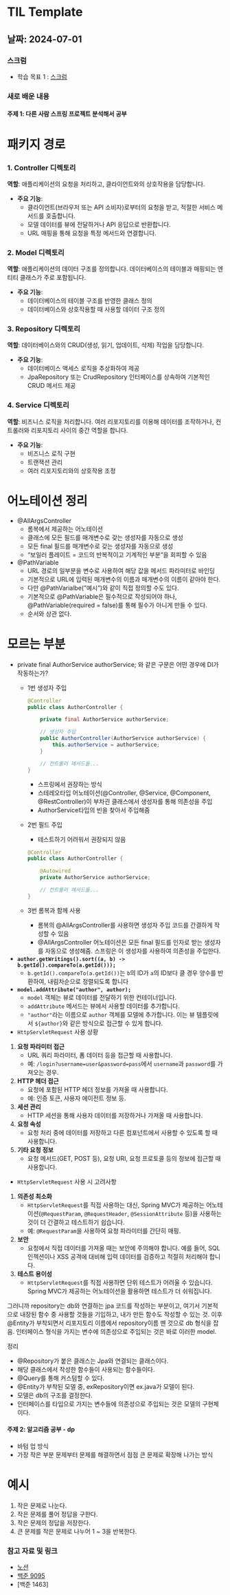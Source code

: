 # TIL Template

## 날짜: 2024-07-01

### 스크럼
- 학습 목표 1 : [스크럼](https://www.notion.so/goorm/14-07-01-9d1dd91cf8dd40cb9aac982812e9b0a0?pvs=4)


### 새로 배운 내용
#### 주제 1: 다른 사람 스프링 프로젝트 분석해서 공부

# 패키지 경로

### 1. **Controller 디렉토리**

**역할**: 애플리케이션의 요청을 처리하고, 클라이언트와의 상호작용을 담당합니다.

- **주요 기능**:
    - 클라이언트(브라우저 또는 API 소비자)로부터의 요청을 받고, 적절한 서비스 메서드를 호출합니다.
    - 모델 데이터를 뷰에 전달하거나 API 응답으로 반환합니다.
    - URL 매핑을 통해 요청을 특정 메서드와 연결합니다.

### 2. **Model 디렉토리**

**역할**: 애플리케이션의 데이터 구조를 정의합니다. 데이터베이스의 테이블과 매핑되는 엔티티 클래스가 주로 포함됩니다.

- **주요 기능**:
    - 데이터베이스의 테이블 구조를 반영한 클래스 정의
    - 데이터베이스와 상호작용할 때 사용할 데이터 구조 정의

### 3. **Repository 디렉토리**

**역할**: 데이터베이스와의 CRUD(생성, 읽기, 업데이트, 삭제) 작업을 담당합니다.

- **주요 기능**:
    - 데이터베이스 액세스 로직을 추상화하여 제공
    - JpaRepository 또는 CrudRepository 인터페이스를 상속하여 기본적인 CRUD 메서드 제공

### 4. **Service 디렉토리**

**역할**: 비즈니스 로직을 처리합니다. 여러 리포지토리를 이용해 데이터를 조작하거나, 컨트롤러와 리포지토리 사이의 중간 역할을 합니다.

- **주요 기능**:
    - 비즈니스 로직 구현
    - 트랜잭션 관리
    - 여러 리포지토리와의 상호작용 조정

# 어노테이션 정리

- @AllArgsController
    - 롬복에서 제공하는 어노테이션
    - 클래스에 모든 필드를 매개변수로 갖는 생성자를 자동으로 생성
    - 모든 final 필드를 매개변수로 갖는 생성자를 자동으로 생성
    - “보일러 플레이트 = 코드의 반복적이고 기계적인 부분”을 회피할 수 있음
- @PathVariable
    - URL 경로의 일부분을 변수로 사용하여 해당 값을 메서드 파라미터로 바인딩
    - 기본적으로 URL에 입력된 매개변수의 이름과 매개변수의 이름이 같아야 한다.
    - 다만 @PathVarialbe(”예시”)와 같이 직접 정의할 수도 있다.
    - 기본적으로 @PathVariable은 필수적으로 작성되어야 하나, @PathVariable(required = false)를 통해 필수가 아니게 만들 수 있다.
    - 순서와 상관 없다.

# 모르는 부분

- private final AuthorService authorService; 와 같은 구문은 어떤 경우에 DI가 작동하는가?
    - 1번 생성자 주입
        
        ```java
        @Controller
        public class AuthorController {
        
            private final AuthorService authorService;
        
            // 생성자 주입
            public AuthorController(AuthorService authorService) {
                this.authorService = authorService;
            }
        
            // 컨트롤러 메서드들...
        }
        
        ```
        
        - 스프링에서 권장하는 방식
        - 스테레오타입 어노테이션(@Controller, @Service, @Component, @RestController)이 부차괸 클래스에서 생성자를 통해 의존성을 주입
        - AuthorService타입의 빈을 찾아서 주입해줌
    - 2번 필드 주입
        - 테스트하기 어려워서 권장되지 않음
        
        ```java
        @Controller
        public class AuthorController {
        
            @Autowired
            private AuthorService authorService;
        
            // 컨트롤러 메서드들...
        }
        
        ```
        
    - 3번 롬복과 함께 사용
        - 롬복의 @AllArgsController를 사용하면 생성자 주입 코드를 간결하게 작성할 수 있음
        - @AllArgsController 어노테이션은 모든 final 필드를 인자로 받는 생성자를 자동으로 생성해줌. 스프링은 이 생성자를 사용하여 의존성을 주입한다.
- **`author.getWritings().sort((a, b) -> b.getId().compareTo(a.getId()));`**
    - `b.getId().compareTo(a.getId())`는 `b`의 ID가 `a`의 ID보다 클 경우 양수를 반환하여, 내림차순으로 정렬되도록 합니다
- **`model.addAttribute("author", author);`**
    - `model` 객체는 뷰로 데이터를 전달하기 위한 컨테이너입니다.
    - `addAttribute` 메서드는 뷰에서 사용할 데이터를 추가합니다.
    - `"author"`라는 이름으로 `author` 객체를 모델에 추가합니다. 이는 뷰 템플릿에서 `${author}`와 같은 방식으로 접근할 수 있게 합니다.
- `HttpServletRequest` 사용 상황
1. **요청 파라미터 접근**
    - URL 쿼리 파라미터, 폼 데이터 등을 접근할 때 사용합니다.
    - 예: `/login?username=user&password=pass`에서 `username`과 `password`를 가져오는 경우.
2. **HTTP 헤더 접근**
    - 요청에 포함된 HTTP 헤더 정보를 가져올 때 사용합니다.
    - 예: 인증 토큰, 사용자 에이전트 정보 등.
3. **세션 관리**
    - HTTP 세션을 통해 사용자 데이터를 저장하거나 가져올 때 사용합니다.
4. **요청 속성**
    - 요청 처리 중에 데이터를 저장하고 다른 컴포넌트에서 사용할 수 있도록 할 때 사용합니다.
5. **기타 요청 정보**
    - 요청 메서드(GET, POST 등), 요청 URI, 요청 프로토콜 등의 정보에 접근할 때 사용합니다.
- `HttpServletRequest` 사용 시 고려사항
1. **의존성 최소화**
    - `HttpServletRequest`를 직접 사용하는 대신, Spring MVC가 제공하는 어노테이션(`@RequestParam`, `@RequestHeader`, `@SessionAttribute` 등)을 사용하는 것이 더 간결하고 테스트하기 쉽습니다.
    - 예: `@RequestParam`을 사용하여 요청 파라미터를 간단히 매핑.
2. **보안**
    - 요청에서 직접 데이터를 가져올 때는 보안에 주의해야 합니다. 예를 들어, SQL 인젝션이나 XSS 공격에 대비해 입력 데이터를 검증하고 적절히 처리해야 합니다.
3. **테스트 용이성**
    - `HttpServletRequest`를 직접 사용하면 단위 테스트가 어려울 수 있습니다. Spring MVC가 제공하는 어노테이션을 활용하면 테스트가 더 쉬워집니다.

그러니까 repository는 db와 연결하는 jpa 코드를 작성하는 부분이고, 여기서 기본적으로 내장된 함수 중 사용할 것들을 기입하고, 내가 만든 함수도 작성할 수 있는 것. 
이후 @Entity가 부착되면서 리포지토리 이름에서 repository이름 뗀 것으로 db 형식을 잡음. 인터페이스 형식을 가지는 변수에 의존성으로 주입되는 것은 바로 이러한 model.

정리

- @Repository가 붙은 클래스는 Jpa와 연결되는 클래스이다.
- 해당 클래스에서 작성한 함수들이 사용되는 함수들이다.
- @Query를 통해 커스텀할 수 있다.
- @Entity가 부착된 모델 중, exRepository이면 ex.java가 모델이 된다.
- 모델은 db의 구조를 결정한다.
- 인터페이스를 타입으로 가지는 변수들에 의존성으로 주입되는 것은 모델의 구현체이다.

#### 주제 2: 알고리즘 공부 - dp

- 바텀 업 방식
- 가장 작은 부분 문제부터 문제를 해결하면서 점점 큰 문제로 확장해 나가는 방식

# 예시
1. 작은 문제로 나눈다.
2. 작은 문제를 풀어 정답을 구한다.
3. 작은 문제의 정답을 저장한다.
4. 큰 문제를 작은 문제로 나누어 1 ~ 3을 반복한다.

### 참고 자료 및 링크
- [노션](https://www.notion.so/spring-board-3fd8bf405d494e979f8b8ab71ba26f03?pvs=4)
- [백준 9095](https://www.acmicpc.net/problem/9095)
- [백준 1463]


